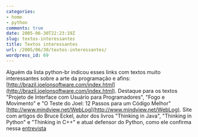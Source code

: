 ```yaml
---
categories:
- home
- python
comments: true
date: 2005-06-30T22:23:19Z
slug: textos-interessantes
title: Textos interessantes
url: /2005/06/30/textos-interessantes/
wordpress_id: 69
---
```


Alguém da lista python-br indicou esses links com textos muito interessantes sobre a arte da programação e afins:
[http://brazil.joelonsoftware.com/index.html](http://brazil.joelonsoftware.com/index.html). Destaque para os textos "Projeto de Interface com Usuário para Programadores", "Fogo e Movimento" e "O Teste do Joel: 12 Passos para um Código Melhor"
[http://www.mindview.net/WebLog](http://www.mindview.net/WebLog). Site com artigos do Bruce Eckel, autor dos livros  "Thinking in Java", "Thinking in Python" e "Thinking in C++" e atual defensor do Python, como ele confirma nessa [entrevista](http://bdn.borland.com/article/0,1410,30139,00.html)

